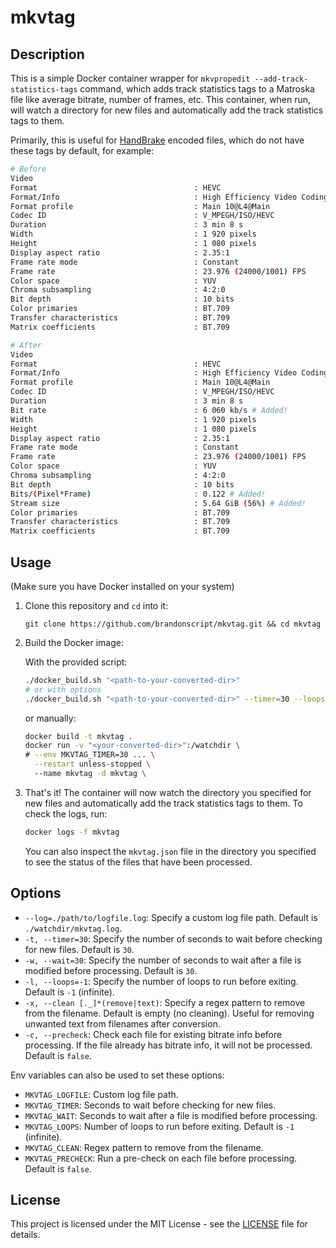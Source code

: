 # mkvtag
 
## Description

This is a simple Docker container wrapper for `mkvpropedit --add-track-statistics-tags` command, which adds track statistics tags to a Matroska file like average bitrate, number of frames, etc. This container, when run, will watch a directory for new files and automatically add the track statistics tags to them.

Primarily, this is useful for [HandBrake](https://handbrake.fr) encoded files, which do not have these tags by default, for example:

```bash
# Before
Video
Format                                   : HEVC
Format/Info                              : High Efficiency Video Coding
Format profile                           : Main 10@L4@Main
Codec ID                                 : V_MPEGH/ISO/HEVC
Duration                                 : 3 min 8 s
Width                                    : 1 920 pixels
Height                                   : 1 080 pixels
Display aspect ratio                     : 2.35:1
Frame rate mode                          : Constant
Frame rate                               : 23.976 (24000/1001) FPS
Color space                              : YUV
Chroma subsampling                       : 4:2:0
Bit depth                                : 10 bits
Color primaries                          : BT.709
Transfer characteristics                 : BT.709
Matrix coefficients                      : BT.709
```

```bash
# After
Video
Format                                   : HEVC
Format/Info                              : High Efficiency Video Coding
Format profile                           : Main 10@L4@Main
Codec ID                                 : V_MPEGH/ISO/HEVC
Duration                                 : 3 min 8 s
Bit rate                                 : 6 060 kb/s # Added!
Width                                    : 1 920 pixels
Height                                   : 1 080 pixels
Display aspect ratio                     : 2.35:1
Frame rate mode                          : Constant
Frame rate                               : 23.976 (24000/1001) FPS
Color space                              : YUV
Chroma subsampling                       : 4:2:0
Bit depth                                : 10 bits
Bits/(Pixel*Frame)                       : 0.122 # Added!
Stream size                              : 5.64 GiB (56%) # Added!
Color primaries                          : BT.709
Transfer characteristics                 : BT.709
Matrix coefficients                      : BT.709
```

## Usage

(Make sure you have Docker installed on your system)

1. Clone this repository and `cd` into it: 
  
    ```
    git clone https://github.com/brandonscript/mkvtag.git && cd mkvtag
    ```

2. Build the Docker image: 

    With the provided script: 

    ```sh
    ./docker_build.sh "<path-to-your-converted-dir>"
    # or with options
    ./docker_build.sh "<path-to-your-converted-dir>" --timer=30 --loops=-1 --clean=".*\.(remove|text)"
    ```

    or manually: 

    ```sh
    docker build -t mkvtag .
    docker run -v "<your-converted-dir>":/watchdir \
    # --env MKVTAG_TIMER=30 ... \
      --restart unless-stopped \ 
      --name mkvtag -d mkvtag \
    ```

3. That's it! The container will now watch the directory you specified for new files and automatically add the track statistics tags to them. To check the logs, run: 

    ```sh
    docker logs -f mkvtag
    ```

    You can also inspect the `mkvtag.json` file in the directory you specified to see the status of the files that have been processed.

## Options

- `--log=./path/to/logfile.log`: Specify a custom log file path. Default is `./watchdir/mkvtag.log`.
- `-t, --timer=30`: Specify the number of seconds to wait before checking for new files. Default is `30`.
- `-w, --wait=30`: Specify the number of seconds to wait after a file is modified before processing. Default is `30`.
- `-l, --loops=-1`: Specify the number of loops to run before exiting. Default is `-1` (infinite).
- `-x, --clean [._]*(remove|text)`: Specify a regex pattern to remove from the filename. Default is empty (no cleaning). Useful for removing unwanted text from filenames after conversion.
- `-c, --precheck`: Check each file for existing bitrate info before processing. If the file already has bitrate info, it will not be processed. Default is `false`.

Env variables can also be used to set these options:
- `MKVTAG_LOGFILE`: Custom log file path.
- `MKVTAG_TIMER`:   Seconds to wait before checking for new files.
- `MKVTAG_WAIT`:    Seconds to wait after a file is modified before processing.
- `MKVTAG_LOOPS`:   Number of loops to run before exiting. Default is `-1` (infinite).
- `MKVTAG_CLEAN`:   Regex pattern to remove from the filename.
- `MKVTAG_PRECHECK`: Run a pre-check on each file before processing. Default is `false`.

## License

This project is licensed under the MIT License - see the [LICENSE](LICENSE) file for details.